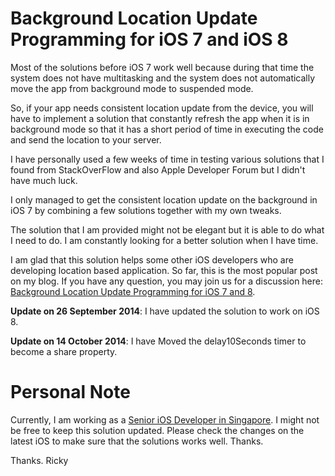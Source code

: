 Background Location Update Programming for iOS 7 and iOS 8
==============

Most of the solutions before iOS 7 work well because during that time the system does not 
have multitasking and the system does not automatically move the app from background mode 
to suspended mode.

So, if your app needs consistent location update from the device, you will have to 
implement a solution that constantly refresh the app when it is in background mode so that 
it has a short period of time in executing the code and send the location to your server.

I have personally used a few weeks of time in testing various solutions that I found from 
StackOverFlow and also Apple Developer Forum but I didn't have much luck. 

I only managed to get the consistent location update on the background in iOS 7 by 
combining a few solutions together with my own tweaks.

The solution that I am provided might not be elegant but it is able to do what I need to
do. I am constantly looking for a better solution when I have time. 

I am glad that this solution helps some other iOS developers who are developing location 
based application. So far, this is the most popular post on my blog. If you have any question, you may join us for a discussion here: [Background Location Update Programming for iOS 7 and 8](http://mobileoop.com/background-location-update-programming-for-ios-7 "Background Location Update Programming for iOS 7 and 8").

<strong>Update on 26 September 2014</strong>: I have updated the solution to work on iOS 8. 

<strong>Update on 14 October 2014</strong>: I have Moved the delay10Seconds timer to become a share property. 

Personal Note
==============
Currently, I am working as a [Senior iOS Developer in Singapore](http://mobileoop.com/ "Senior iOS Developer in Singapore"). I might not be free to keep this solution updated. Please check the changes on the latest iOS to make sure that the solutions works well. Thanks.


Thanks.
Ricky
